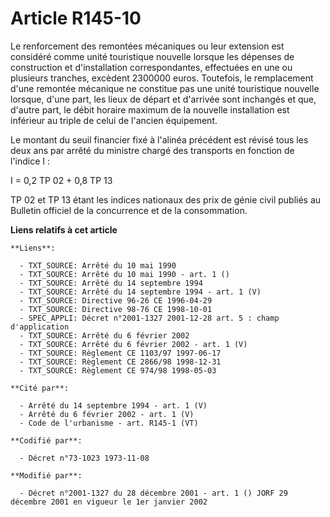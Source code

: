 # Article R145-10

Le renforcement des remontées mécaniques ou leur extension est considéré comme unité touristique nouvelle lorsque les
dépenses de construction et d'installation correspondantes, effectuées en une ou plusieurs tranches, excèdent 2300000 euros.
Toutefois, le remplacement d'une remontée mécanique ne constitue pas une unité touristique nouvelle lorsque, d'une part, les
lieux de départ et d'arrivée sont inchangés et que, d'autre part, le débit horaire maximum de la nouvelle installation est
inférieur au triple de celui de l'ancien équipement.

Le montant du seuil financier fixé à l'alinéa précédent est révisé tous les deux ans par arrêté du ministre chargé des
transports en fonction de l'indice I :

I = 0,2 TP 02 + 0,8 TP 13

TP 02 et TP 13 étant les indices nationaux des prix de génie civil publiés au Bulletin officiel de la concurrence et de la
consommation.

**Liens relatifs à cet article**

	**Liens**:

	  - TXT_SOURCE: Arrêté du 10 mai 1990
	  - TXT_SOURCE: Arrêté du 10 mai 1990 - art. 1 ()
	  - TXT_SOURCE: Arrêté du 14 septembre 1994
	  - TXT_SOURCE: Arrêté du 14 septembre 1994 - art. 1 (V)
	  - TXT_SOURCE: Directive 96-26 CE 1996-04-29
	  - TXT_SOURCE: Directive 98-76 CE 1998-10-01
	  - SPEC_APPLI: Décret n°2001-1327 2001-12-28 art. 5 : champ d'application
	  - TXT_SOURCE: Arrêté du 6 février 2002
	  - TXT_SOURCE: Arrêté du 6 février 2002 - art. 1 (V)
	  - TXT_SOURCE: Règlement CE 1103/97 1997-06-17
	  - TXT_SOURCE: Règlement CE 2866/98 1998-12-31
	  - TXT_SOURCE: Règlement CE 974/98 1998-05-03

	**Cité par**:

	  - Arrêté du 14 septembre 1994 - art. 1 (V)
	  - Arrêté du 6 février 2002 - art. 1 (V)
	  - Code de l'urbanisme - art. R145-1 (VT)

	**Codifié par**:

	  - Décret n°73-1023 1973-11-08

	**Modifié par**:

	  - Décret n°2001-1327 du 28 décembre 2001 - art. 1 () JORF 29 décembre 2001 en vigueur le 1er janvier 2002
